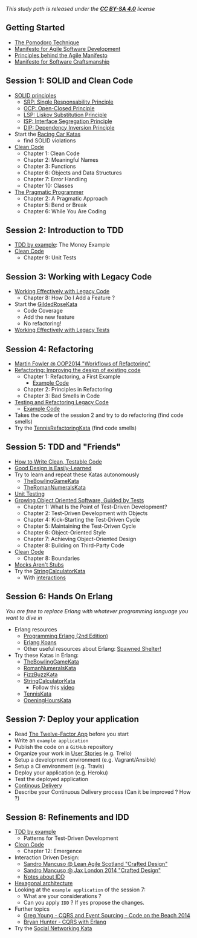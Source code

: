 *This study path is released under the [**CC BY-SA 4.0**](https://creativecommons.org/licenses/by-sa/4.0/) license*

## Getting Started

- [The Pomodoro Technique](http://pomodorotechnique.com/)
- [Manifesto for Agile Software Development](http://www.agilemanifesto.org/)
- [Principles behind the Agile Manifesto](http://www.agilemanifesto.org/principles.html)
- [Manifesto for Software Craftsmanship](http://manifesto.softwarecraftsmanship.org/)

## Session 1: SOLID and Clean Code

- [SOLID principles](http://butunclebob.com/ArticleS.UncleBob.PrinciplesOfOod)
  - [SRP: Single Responsability Principle](https://docs.google.com/open?id=0ByOwmqah_nuGNHEtcU5OekdDMkk)
  - [OCP: Open-Closed Principle](http://docs.google.com/a/cleancoder.com/viewer?a=v&pid=explorer&chrome=true&srcid=0BwhCYaYDn8EgN2M5MTkwM2EtNWFkZC00ZTI3LWFjZTUtNTFhZGZiYmUzODc1&hl=en)
  - [LSP: Liskov Substitution Principle](http://docs.google.com/a/cleancoder.com/viewer?a=v&pid=explorer&chrome=true&srcid=0BwhCYaYDn8EgNzAzZjA5ZmItNjU3NS00MzQ5LTkwYjMtMDJhNDU5ZTM0MTlh&hl=en)
  - [ISP: Interface Segregation Principle](http://docs.google.com/a/cleancoder.com/viewer?a=v&pid=explorer&chrome=true&srcid=0BwhCYaYDn8EgOTViYjJhYzMtMzYxMC00MzFjLWJjMzYtOGJiMDc5N2JkYmJi&hl=en)
  - [DIP: Dependency Inversion Principle](http://docs.google.com/a/cleancoder.com/viewer?a=v&pid=explorer&chrome=true&srcid=0BwhCYaYDn8EgMjdlMWIzNGUtZTQ0NC00ZjQ5LTkwYzQtZjRhMDRlNTQ3ZGMz&hl=en)
- Start the [Racing Car Katas](https://github.com/emilybache/Racing-Car-Katas)
  - find SOLID violations
- [Clean Code](http://www.amazon.com/Clean-Code-Handbook-Software-Craftsmanship/dp/0132350882)
  - Chapter 1: Clean Code
  - Chapter 2: Meaningful Names
  - Chapter 3: Functions
  - Chapter 6: Objects and Data Structures
  - Chapter 7: Error Handling
  - Chapter 10: Classes
- [The Pragmatic Programmer](https://pragprog.com/book/tpp/the-pragmatic-programmer)
  - Chapter 2: A Pragmatic Approach
  - Chapter 5: Bend or Break
  - Chapter 6: While You Are Coding

## Session 2: Introduction to TDD

- [TDD by example](http://www.amazon.com/Test-Driven-Development-By-Example/dp/0321146530): The Money Example
- [Clean Code](http://www.amazon.com/Clean-Code-Handbook-Software-Craftsmanship/dp/0132350882)
  - Chapter 9: Unit Tests

## Session 3: Working with Legacy Code

- [Working Effectively with Legacy Code](http://www.amazon.com/Working-Effectively-Legacy-Michael-Feathers/dp/0131177052)
  - Chapter 8: How Do I Add a Feature ?
- Start the [GildedRoseKata](https://github.com/joebew42/GildedRose)
  - Code Coverage
  - Add the new feature
  - No refactoring!
- [Working Effectively with Legacy Tests](http://natpryce.com/articles/000813.html)

## Session 4: Refactoring

- [Martin Fowler @ OOP2014 "Workflows of Refactoring"](https://www.youtube.com/watch?v=vqEg37e4Mkw)
- [Refactoring: Improving the design of existing code](http://www.amazon.com/Refactoring-Improving-Design-Existing-Code/dp/0201485672)
  - Chapter 1: Refactoring, a First Example
    - [Example Code](https://github.com/joebew42/refactoring-day/tree/master/movie-rental/java)
  - Chapter 2: Principles in Refactoring
  - Chapter 3: Bad Smells in Code
- [Testing and Refactoring Legacy Code](https://www.youtube.com/watch?v=_NnElPO5BU0)
  - [Example Code](https://github.com/sandromancuso/trip-service-kata)
- Takes the code of the session 2 and try to do refactoring (find code smells)
- Try the [TennisRefactoringKata](https://github.com/emilybache/Tennis-Refactoring-Kata) (find code smells)

## Session 5: TDD and "Friends"

- [How to Write Clean, Testable Code](https://www.youtube.com/watch?v=XcT4yYu_TTs)
- [Good Design is Easily-Learned](http://blog.scottbellware.com/2009/01/good-design-is-easily-learned.html)
- Try to learn and repeat these Katas autonomously
  - [TheBowlingGameKata](http://butunclebob.com/ArticleS.UncleBob.TheBowlingGameKata)
  - [TheRomanNumeralsKata](http://www.codekatas.org/casts/roman-numerals-kata-with-audio-commentary)
- [Unit Testing](https://www.youtube.com/watch?v=wEhu57pih5w)
- [Growing Object Oriented Software, Guided by Tests](http://www.growing-object-oriented-software.com/)
  - Chapter 1: What Is the Point of Test-Driven Development?
  - Chapter 2: Test-Driven Development with Objects
  - Chapter 4: Kick-Starting the Test-Driven Cycle
  - Chapter 5: Maintaining the Test-Driven Cycle
  - Chapter 6: Object-Oriented Style
  - Chapter 7: Achieving Object-Oriented Design
  - Chapter 8: Building on Third-Party Code
- [Clean Code](http://www.amazon.com/Clean-Code-Handbook-Software-Craftsmanship/dp/0132350882)
  - Chapter 8: Boundaries
- [Mocks Aren't Stubs](http://martinfowler.com/articles/mocksArentStubs.html)
- Try the [StringCalculatorKata](http://osherove.com/tdd-kata-1/)
  - With [interactions](http://osherove.com/tdd-kata-2/)

## Session 6: Hands On Erlang

*You are free to replace Erlang with whatever programming language you want to dive in*

- Erlang resources
  - [Programming Erlang (2nd Edition)](https://pragprog.com/book/jaerlang2/programming-erlang)
  - [Erlang Koans](https://github.com/patrickgombert/erlang-koans)
  - Other useful resources about Erlang: [Spawned Shelter!](http://spawnedshelter.com/)
- Try these Katas in Erlang:
  - [TheBowlingGameKata](http://butunclebob.com/ArticleS.UncleBob.TheBowlingGameKata)
  - [RomanNumeralsKata](http://codingdojo.org/cgi-bin/index.pl?KataRomanNumerals)
  - [FizzBuzzKata](http://codingdojo.org/cgi-bin/index.pl?KataFizzBuzz)
  - [StringCalculatorKata](http://osherove.com/tdd-kata-1/)
    - Follow this [video](https://vimeo.com/8206748)
  - [TennisKata](http://codingdojo.org/cgi-bin/index.pl?KataTennis)
  - [OpeningHoursKata](https://github.com/christian-fei/opening-hours-kata)

## Session 7: Deploy your application

- Read [The Twelve-Factor App](http://12factor.net/) before you start
- Write an `example application`
- Publish the code on a `GitHub` repository
- Organize your work in [User Stories](http://www.agilemodeling.com/artifacts/userStory.htm) (e.g. Trello)
- Setup a development environment (e.g. Vagrant/Ansible)
- Setup a CI environment (e.g. Travis)
- Deploy your application (e.g. Heroku)
- Test the deployed application
- [Continous Delivery](http://martinfowler.com/bliki/ContinuousDelivery.html)
- Describe your Continuous Delivery process (Can it be improved ? How ?)

## Session 8: Refinements and IDD

- [TDD by example](http://www.amazon.com/Test-Driven-Development-By-Example/dp/0321146530)
  - Patterns for Test-Driven Development
- [Clean Code](http://www.amazon.com/Clean-Code-Handbook-Software-Craftsmanship/dp/0132350882)
  - Chapter 12: Emergence
- Interaction Driven Design:
  - [Sandro Mancuso @ Lean Agile Scotland "Crafted Design"](https://vimeo.com/107963074)
  - [Sandro Mancuso @ Jax London 2014 "Crafted Design"](https://vimeo.com/128596005)
  - [Notes about IDD](http://joebew42.github.io/notes/20150712SandroMancuso_CraftedDesign.txt)
- [Hexagonal architecture](http://alistair.cockburn.us/Hexagonal+architecture)
- Looking at the `example application` of the session 7:
  - What are your considerations ?
  - Can you apply `IDD` ? If yes propose the changes.
- Further topics
  - [Greg Young - CQRS and Event Sourcing - Code on the Beach 2014](https://www.youtube.com/watch?v=JHGkaShoyNs)
  - [Bryan Hunter - CQRS with Erlang](https://vimeo.com/97318824)
- Try the [Social Networking Kata](https://github.com/sandromancuso/social_networking_kata)
